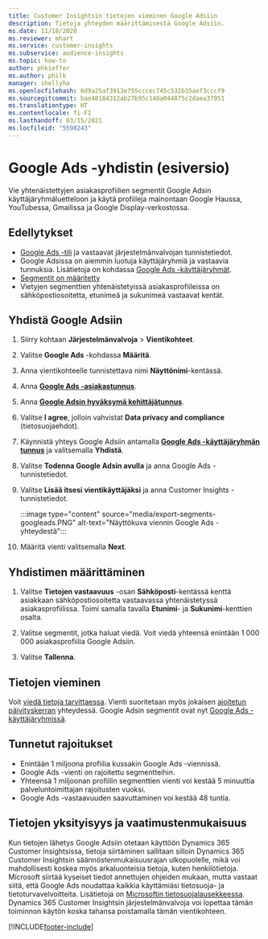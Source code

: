 ```yaml
---
title: Customer Insightsin tietojen vieminen Google Adsiin
description: Tietoja yhteyden määrittämisestä Google Adsiin.
ms.date: 11/18/2020
ms.reviewer: mhart
ms.service: customer-insights
ms.subservice: audience-insights
ms.topic: how-to
author: phkieffer
ms.author: philk
manager: shellyha
ms.openlocfilehash: 6d9a25af3913e755cccec745c532b35aef3cccf9
ms.sourcegitcommit: bae40184312ab27b95c140a044875c2daea37951
ms.translationtype: HT
ms.contentlocale: fi-FI
ms.lasthandoff: 03/15/2021
ms.locfileid: "5598243"
---
```

# <a name="connector-for-google-ads-preview"></a>Google Ads -yhdistin (esiversio)

Vie yhtenäistettyjen asiakasprofiilien segmentit Google Adsin käyttäjäryhmäluetteloon ja käytä profiileja mainontaan Google Haussa, YouTubessa, Gmailissa ja Google Display-verkostossa. 

## <a name="prerequisites"></a>Edellytykset

-   [Google Ads -tili](https://ads.google.com/) ja vastaavat järjestelmänvalvojan tunnistetiedot.
-   Google Adsissa on aiemmin luotuja käyttäjäryhmiä ja vastaavia tunnuksia. Lisätietoja on kohdassa [Google Ads -käyttäjäryhmät](https://support.google.com/google-ads/answer/7558048?hl=en#:~:text=Audience%20lists%20is%20a%20section,Display%20Network%20through%20remarketing%20campaigns.).
-   [Segmentit on määritetty](segments.md)
-   Vietyjen segmenttien yhtenäistetyissä asiakasprofiileissa on sähköpostiosoitetta, etunimeä ja sukunimeä vastaavat kentät.

## <a name="connect-to-google-ads"></a>Yhdistä Google Adsiin

1. Siirry kohtaan **Järjestelmänvalvoja** > **Vientikohteet**.

1. Valitse **Google Ads** -kohdassa **Määritä**.

1. Anna vientikohteelle tunnistettava nimi **Näyttönimi**-kentässä.

1. Anna **[Google Ads -asiakastunnus](https://support.google.com/google-ads/answer/1704344)**.

1. Anna **[Google Adsin hyväksymä kehittäjätunnus](https://developers.google.com/google-ads/api/docs/first-call/dev-token)**.

1. Valitse **I agree**, jolloin vahvistat **Data privacy and compliance** (tietosuojaehdot).

1. Käynnistä yhteys Google Adsiin antamalla **[Google Ads -käyttäjäryhmän tunnus](https://support.google.com/google-ads/answer/7558048?hl=en#:~:text=Audience%20lists%20is%20a%20section,Display%20Network%20through%20remarketing%20campaigns.)** ja valitsemalla **Yhdistä**.

1. Valitse **Todenna Google Adsin avulla** ja anna Google Ads -tunnistetiedot.

1. Valitse **Lisää itsesi vientikäyttäjäksi** ja anna Customer Insights -tunnistetiedot.

   :::image type="content" source="media/export-segments-googleads.PNG" alt-text="Näyttökuva viennin Google Ads -yhteydestä":::

1. Määritä vienti valitsemalla **Next**.

## <a name="configure-the-connector"></a>Yhdistimen määrittäminen

1. Valitse **Tietojen vastaavuus** -osan **Sähköposti**-kentässä kenttä asiakkaan sähköpostiosoitetta vastaavassa yhtenäistetyssä asiakasprofiilissa. Toimi samalla tavalla **Etunimi**- ja **Sukunimi**-kenttien osalta.

1. Valitse segmentit, jotka haluat viedä. Voit viedä yhteensä enintään 1 000 000 asiakasprofiilia Google Adsiin.

1. Valitse **Tallenna**.

## <a name="export-the-data"></a>Tietojen vieminen

Voit [viedä tietoja tarvittaessa](export-destinations.md). Vienti suoritetaan myös jokaisen [ajoitetun päivityskerran](system.md#schedule-tab) yhteydessä. Google Adsin segmentit ovat nyt [Google Ads -käyttäjäryhmissä](https://support.google.com/google-ads/answer/7558048?hl=en/).

## <a name="known-limitations"></a>Tunnetut rajoitukset

- Enintään 1 miljoona profiilia kussakin Google Ads -viennissä.
- Google Ads -vienti on rajoitettu segmentteihin.
- Yhteensä 1 miljoonan profiilin segmenttien vienti voi kestää 5 minuuttia palveluntoimittajan rajoitusten vuoksi. 
- Google Ads -vastaavuuden saavuttaminen voi kestää 48 tuntia.

## <a name="data-privacy-and-compliance"></a>Tietojen yksityisyys ja vaatimustenmukaisuus

Kun tietojen lähetys Google Adsiin otetaan käyttöön Dynamics 365 Customer Insightsissa, tietoja siirtäminen sallitaan silloin Dynamics 365 Customer Insightsin säännöstenmukaisuusrajan ulkopuolelle, mikä voi mahdollisesti koskea myös arkaluonteisia tietoja, kuten henkilötietoja. Microsoft siirtää kyseiset tiedot annettujen ohjeiden mukaan, mutta vastaat siitä, että Google Ads noudattaa kaikkia käyttämiäsi tietosuoja- ja tietoturvavelvoitteita. Lisätietoja on [Microsoftin tietosuojalausekkeessa](https://go.microsoft.com/fwlink/?linkid=396732).
Dynamics 365 Customer Insightsin järjestelmänvalvoja voi lopettaa tämän toiminnon käytön koska tahansa poistamalla tämän vientikohteen.


[!INCLUDE[footer-include](../includes/footer-banner.md)]